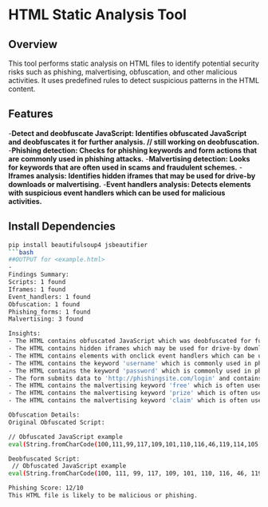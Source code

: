 # HTML Static Analysis Tool
## Overview
This tool performs static analysis on HTML files to identify potential security risks such as phishing, malvertising, obfuscation, and other malicious activities. It uses predefined rules to detect suspicious patterns in the HTML content.

## Features
-**Detect and deobfuscate JavaScript: Identifies obfuscated JavaScript and deobfuscates it for further analysis. // still working on deobfuscation.**
-**Phishing detection: Checks for phishing keywords and form actions that are commonly used in phishing attacks.**
-**Malvertising detection: Looks for keywords that are often used in scams and fraudulent schemes.**
-**Iframes analysis: Identifies hidden iframes that may be used for drive-by downloads or malvertising.**
-**Event handlers analysis: Detects elements with suspicious event handlers which can be used for malicious activities.**


## Install Dependencies
```bash
pip install beautifulsoup4 jsbeautifier
```bash
##OUTPUT for <example.html>
-
Findings Summary:
Scripts: 1 found
Iframes: 1 found
Event_handlers: 1 found
Obfuscation: 1 found
Phishing_forms: 1 found
Malvertising: 3 found

Insights:
- The HTML contains obfuscated JavaScript which was deobfuscated for further analysis.
- The HTML contains hidden iframes which may be used for drive-by downloads or malvertising.
- The HTML contains elements with onclick event handlers which can be used for malicious activities.
- The HTML contains the keyword 'username' which is commonly used in phishing attacks.
- The HTML contains the keyword 'password' which is commonly used in phishing attacks.
- The form submits data to 'http://phishingsite.com/login' and contains input fields for sensitive information such as 'text'.
- The HTML contains the malvertising keyword 'free' which is often used in scams and fraudulent schemes.
- The HTML contains the malvertising keyword 'prize' which is often used in scams and fraudulent schemes.
- The HTML contains the malvertising keyword 'claim' which is often used in scams and fraudulent schemes.

Obfuscation Details:
Original Obfuscated Script:

// Obfuscated JavaScript example
eval(String.fromCharCode(100,111,99,117,109,101,110,116,46,119,114,105,116,101,40,34,72,101,108,108,111,32,87,111,114,108,100,34,41));

Deobfuscated Script:
 // Obfuscated JavaScript example
eval(String.fromCharCode(100, 111, 99, 117, 109, 101, 110, 116, 46, 119, 114, 105, 116, 101, 40, 34, 72, 101, 108, 108, 111, 32, 87, 111, 114, 108, 100, 34, 41));

Phishing Score: 12/10
This HTML file is likely to be malicious or phishing.
